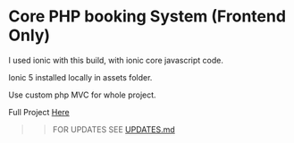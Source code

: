 # Core PHP booking System (Frontend Only)

I used ionic with this build, with ionic core javascript code.

Ionic 5 installed locally in assets folder.

Use custom php MVC for whole project.

Full Project [Here](https://github.com/users/ahtesham-clcbws/projects/1)

>> FOR UPDATES SEE [UPDATES.md](./UPDATES.md)
